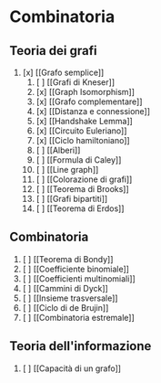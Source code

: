 # Combinatoria
## Teoria dei grafi
1. [x] [[Grafo semplice]]
	1. [ ] [[Grafi di Kneser]]
	2.  [x] [[Graph Isomorphism]]
	3.  [x] [[Grafo complementare]]
	4.  [x] [[Distanza e connessione]]
	5.  [x] [[Handshake Lemma]]
	6.  [x] [[Circuito Euleriano]]
	7.  [x] [[Ciclo hamiltoniano]]
	8.  [ ] [[Alberi]]
	9.  [ ] [[Formula di Caley]]
	10.  [ ] [[Line graph]]
	11.  [ ] [[Colorazione di grafi]]
	12.  [ ] [[Teorema di Brooks]]
	13.  [ ] [[Grafi bipartiti]]
	14.  [ ] [[Teorema di Erdos]]

## Combinatoria
1.  [ ] [[Teorema di Bondy]]
2.  [ ] [[Coefficiente binomiale]]
3.  [ ] [[Coefficienti multinomiali]]
4.  [ ] [[Cammini di Dyck]]
5.  [ ] [[Insieme trasversale]] 
6.  [ ] [[Ciclo di de Brujin]]
7.  [ ] [[Combinatoria estremale]]
## Teoria dell'informazione
1.  [ ] [[Capacità di un grafo]]
